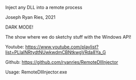 Inject any DLL into a remote process

Joseph Ryan Ries, 2021

DARK MODE!

The show where we do sketchy stuff with the Windows API!

Youtube: https://www.youtube.com/playlist?list=PLlaINRtydtNUwkwdmCBNtkwgVRda8Ya_G

Github: https://github.com/ryanries/RemoteDllInjector

Usage: RemoteDllInjector.exe <ProcessID> <PathToDLL>
